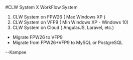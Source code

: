 #CLW System X 
WorkFlow System 

1. CLW System on FPW26 ( Max Windows XP )
2. CLW System on VFP9 ( Min Windows XP - Windows 10)  
3. CLW System on Cloud ( AngularJS, Laravel, etc.) 

- Migrate FPW26 to VFP9 
- Migrate from FPW26+VFP9 to MySQL or PostgreSQL 


--Kampee
